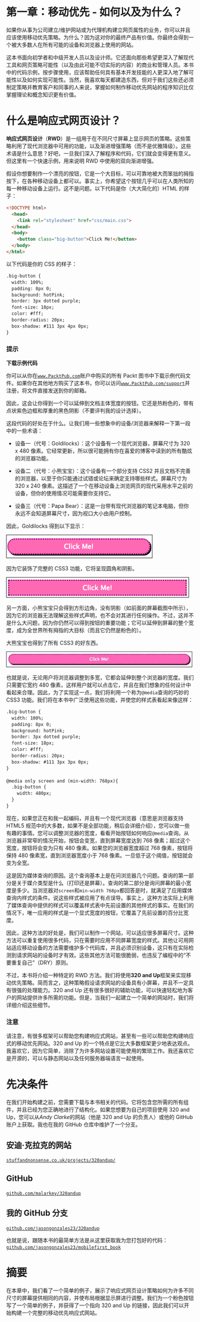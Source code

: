 # 第一章：移动优先 - 如何以及为什么？

如果你从事为公司建立/维护网站或为代理机构建立网页属性的业务，你可以并且应该使用移动优先策略。为什么？因为这对你的最终产品有价值。你最终会得到一个被大多数人在所有可能的设备和浏览器上使用的网站。

这本书面向初学者和中级开发人员以及设计师。它还面向那些希望更深入了解现代工具和网页策略可能性（以及由此可能不切实际的内容）的商业和管理人员。本书中的代码示例，按步骤使用，应该帮助任何具有基本开发技能的人更深入地了解可能性以及如何实现可能性。当然，我喜欢每天都建造东西，但对于我们这些还必须制定策略并教育客户和同事的人来说，掌握如何制作移动优先网站的程序知识比仅掌握理论和概念知识更有价值。

# 什么是响应式网页设计？

**响应式网页设计**（**RWD**）是一组用于在不同尺寸屏幕上显示网页的策略。这些策略利用了现代浏览器中可用的功能，以及渐进增强策略（而不是优雅降级）。这些术语是什么意思？好吧，一旦我们深入了解程序和代码，它们就会变得更有意义。但这里有一个快速示例，用来说明 RWD 中使用的双向渐进增强。

假设你想要制作一个漂亮的按钮，它是一个大目标，可以可靠地被大而笨拙的拇指按下，在各种移动设备上都可以。事实上，你希望这个按钮几乎可以在人类所知的每一种移动设备上运行。这不是问题。以下代码是你（大大简化的）HTML 的样子：

```html
<!DOCTYPE html>
  <head>
    <link rel="stylesheet" href="css/main.css">
  </head>
  <body>
    <button class="big-button">Click Me!</button>
  </body>
</html>
```

以下代码是你的 CSS 的样子：

```html
.big-button {
  width: 100%;
  padding: 8px 0;
  background: hotPink;
  border: 3px dotted purple;
  font-size: 18px;
  color: #fff;
  border-radius: 20px;
  box-shadow: #111 3px 4px 0px;
}
```

### 提示

**下载示例代码**

你可以从你在[`www.PacktPub.com`](http://www.PacktPub.com)账户中购买的所有 Packt 图书中下载示例代码文件。如果你在其他地方购买了这本书，你可以访问[`www.PacktPub.com/support`](http://www.PacktPub.com/support)并注册，将文件直接发送到你的邮箱。

因此，这会让你得到一个可以延伸到文档主体宽度的按钮。它还是热粉色的，带有点状紫色边框和厚重的黑色阴影（不要评判我的设计选择）。

这段代码的好处在于什么。让我们用一些想象中的设备/浏览器来解释一下第一段中的一些术语：

+   设备一（代号：Goldilocks）：这个设备有一个现代浏览器，屏幕尺寸为 320 x 480 像素。它经常更新，所以很可能拥有你在喜爱的博客中读到的所有酷炫的浏览器功能。

+   设备二（代号：小熊宝宝）：这个设备有一个部分支持 CSS2 并且文档不完善的浏览器，以至于你只能通过试错或论坛来确定支持哪些样式。屏幕尺寸为 320 x 240 像素。这描述了一个在移动设备上浏览网页的现代采用水平之前的设备，但你的使用情况可能需要你支持它。

+   设备三（代号：Papa Bear）：这是一台带有现代浏览器的笔记本电脑，但你永远不会知道屏幕尺寸，因为视口大小由用户控制。

因此，Goldilocks 得到以下显示：

![什么是响应式网页设计？](img/6463_01_01.jpg)

因为它装饰了完整的 CSS3 功能，它将呈现圆角和阴影。

![什么是响应式网页设计？](img/6463_01_02.jpg)

另一方面，小熊宝宝只会得到方形边角，没有阴影（如前面的屏幕截图中所示），因为它的浏览器无法理解这些样式声明，也不会对其进行任何操作。不过，这并不是什么大问题，因为你仍然可以得到按钮的重要功能；它可以延伸到屏幕的整个宽度，成为全世界所有拇指的大目标（而且它仍然是粉色的）。

大熊宝宝也得到了所有 CSS3 的好东西。

![什么是响应式网页设计？](img/6463_01_03.jpg)

也就是说，无论用户将浏览器调整到多宽，它都会延伸到整个浏览器的宽度。我们只需要它宽约 480 像素，这样用户就可以点击它，并且在我们想象的任何设计中看起来合理。因此，为了实现这一点，我们将利用一个称为`@media`查询的巧妙的 CSS3 功能。我们将在本书中广泛使用这些功能，并使您的样式表看起来像这样：

```html
.big-button {
  width: 100%;
  padding: 8px 0;
  background: hotPink;
  border: 3px dotted purple;
  font-size: 18px;
  color: #fff;
  border-radius: 20px;
  box-shadow: #111 3px 3px 0px;
}

@media only screen and (min-width: 768px){
  .big-button { 
    width: 480px;
  }
}
```

现在，如果您正在和我一起编码，并且有一个现代浏览器（意思是浏览器支持 HTML5 规范中的大多数，如果不是全部功能，稍后会详细介绍），您可以做一些有趣的事情。您可以调整浏览器的宽度，看看开始按钮如何响应`@media`查询。从浏览器非常窄的情况开始，按钮会变宽，直到屏幕宽度达到 768 像素；超过这个宽度，按钮将会变为只有 480 像素。如果您的浏览器宽度超过 768 像素，按钮将保持 480 像素宽，直到浏览器宽度小于 768 像素。一旦低于这个阈值，按钮就会变为全宽。

这是因为媒体查询的原因。这个查询基本上是在问浏览器几个问题。查询的第一部分是关于媒介类型是什么（打印还是屏幕）。查询的第二部分是询问屏幕的最小宽度是多少。当浏览器对`screen`和`min-width 768px`都回答是时，就满足了应用媒体查询内样式的条件。说这些样式被应用了有点误导。事实上，这种方法实际上利用了媒体查询中提供的样式可以覆盖样式表中先前设置的其他样式的事实。在我们的情况下，唯一应用的样式是一个显式宽度的按钮，它覆盖了先前设置的百分比宽度。

因此，这种方法的好处是，我们可以制作一个网站，可以适应很多屏幕尺寸。这种方法可以重复使用很多代码，只在需要时应用不同屏幕宽度的样式。其他让可用网站适应移动设备的方法需要维护多个代码库，并且必须识别设备，这只有在实际检测到请求网站的设备时才有效。这些其他方法可能很脆弱，也违反了编程中的“不要重复自己”（DRY）原则。

不过，本书将介绍一种特定的 RWD 方法。我们将使用**320 and Up**框架来实现移动优先策略。简而言之，这种策略假设请求网站的设备具有小屏幕，并且不一定具有很强的处理能力。320 and Up 还有很多很好的辅助功能，可以快速轻松地为客户的网站提供许多所需的功能。但是，当我们一起建立一个简单的网站时，我们将详细介绍这些细节。

### 注意

请注意，有很多框架可以帮助您构建响应式网站，甚至有一些可以帮助您构建响应式的移动优先网站。320 and Up 的一个特点是它比大多数框架更少地表达观点。我喜欢它，因为它简单，消除了为许多网站设置可能使用的繁琐工作。我还喜欢它是开源的，可以与静态网站以及任何服务器端语言一起使用。

# 先决条件

在我们开始构建之前，您需要下载与本书相关的代码。它将包含您所需的所有组件，并且已经为您正确地进行了结构化。如果您想要为自己的项目使用 320 and Up，您可以从*Andy Clarke*的网站（他是 320 and Up 的负责人）或他的 GitHub 账户上获取。我也在我的 GitHub 仓库中维护了一个分支。

## 安迪·克拉克的网站

[`stuffandnonsense.co.uk/projects/320andup/`](http://stuffandnonsense.co.uk/projects/320andup/)

## GitHub

[`github.com/malarkey/320andup`](https://github.com/malarkey/320andup)

## 我的 GitHub 分支

[`github.com/jasongonzales23/320andup`](https://github.com/jasongonzales23/320andup)

也就是说，跟随本书的最简单方法是从这里获取我为您打包好的代码：[`github.com/jasongonzales23/mobilefirst_book`](https://github.com/jasongonzales23/mobilefirst_book)

# 摘要

在本章中，我们看了一个简单的例子，展示了响应式网页设计策略如何为许多不同尺寸的屏幕提供相同的内容，并使布局根据显示屏进行调整。我们为一个粉色按钮写了一个简单的例子，并获得了一个指向 320 and Up 的链接，因此我们可以开始构建一个完整的移动优先响应式网站。
